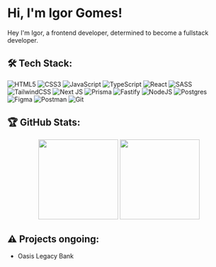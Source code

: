 # Hi, I'm Igor Gomes!

Hey I'm Igor, a frontend developer, determined to become a fullstack developer.

## 🛠️ Tech Stack:

![HTML5](https://img.shields.io/badge/html5-%23E34F26.svg?style=for-the-badge&logo=html5&logoColor=white) 
![CSS3](https://img.shields.io/badge/css3-%231572B6.svg?style=for-the-badge&logo=css3&logoColor=white) 
![JavaScript](https://img.shields.io/badge/javascript-%23323330.svg?style=for-the-badge&logo=javascript&logoColor=%23F7DF1E) 
![TypeScript](https://img.shields.io/badge/typescript-%23007ACC.svg?style=for-the-badge&logo=typescript&logoColor=white) 
![React](https://img.shields.io/badge/react-%2320232a.svg?style=for-the-badge&logo=react&logoColor=%2361DAFB) 
![SASS](https://img.shields.io/badge/SASS-hotpink.svg?style=for-the-badge&logo=SASS&logoColor=white) 
![TailwindCSS](https://img.shields.io/badge/tailwindcss-%2338B2AC.svg?style=for-the-badge&logo=tailwind-css&logoColor=white) 
![Next JS](https://img.shields.io/badge/Next-black?style=for-the-badge&logo=next.js&logoColor=white) 
![Prisma](https://img.shields.io/badge/Prisma-3982CE?style=for-the-badge&logo=Prisma&logoColor=white) 
![Fastify](https://img.shields.io/badge/fastify-%23000000.svg?style=for-the-badge&logo=fastify&logoColor=white) 
![NodeJS](https://img.shields.io/badge/node.js-6DA55F?style=for-the-badge&logo=node.js&logoColor=white) 
![Postgres](https://img.shields.io/badge/postgres-%23316192.svg?style=for-the-badge&logo=postgresql&logoColor=white) 
![Figma](https://img.shields.io/badge/figma-%23F24E1E.svg?style=for-the-badge&logo=figma&logoColor=white) 
![Postman](https://img.shields.io/badge/Postman-FF6C37?style=for-the-badge&logo=postman&logoColor=white) 
![Git](https://img.shields.io/badge/git-%23F05033.svg?style=for-the-badge&logo=git&logoColor=white)

## 🏆 GitHub Stats:

<div align="center">
    <img height="180rem" src="https://github-readme-stats.vercel.app/api?username=IgorDGomes&hide=contribs&hide_border=true&show_icons=true&theme=dark&icon_color=1722aa&border_radius=16&ring_color=00fff0" />
    <img height="180rem" src="https://github-readme-stats.vercel.app/api/top-langs?username=IgorDGomes&hide_border=true&theme=dark&border_radius=24" />
</div>

## ⚠️ Projects ongoing:

- Oasis Legacy Bank

<!--     <img height="180rem" src="https://github-readme-streak-stats.herokuapp.com/?user=igordgomes&theme=dark&hide_border=false" /> -->
<!--     <img src="https://github-profile-trophy.vercel.app/?username=igordgomes&theme=radical&no-frame=false&no-bg=false&margin-w=4&rank=-?" /> -->

<!-- Created with GPRM help -->
